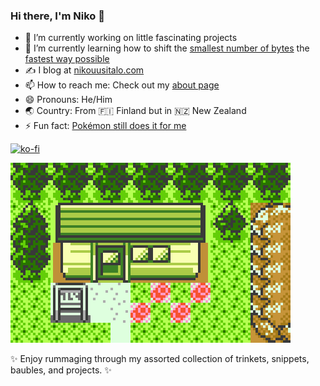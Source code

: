 ### Hi there, I'm Niko 👋


<!--
**nikouu/nikouu** is a ✨ _special_ ✨ repository because its `README.md` (this file) appears on your GitHub profile.

Here are some ideas to get you started:

- 🔭 I’m currently working on ...
- 🌱 I’m currently learning ...
- 👯 I’m looking to collaborate on ...
- 🤔 I’m looking for help with ...
- 💬 Ask me about ...
- 📫 How to reach me: ...
- 😄 Pronouns: ...
- ⚡ Fun fact: ...
-->

- 🔭 I’m currently working on little fascinating projects
- 🌱 I’m currently learning how to shift the [smallest number of bytes](https://github.com/nikouu/TinyWordle) the [fastest way possible](https://github.com/nikouu/dotnet-optimization-cheatsheet)
- ✍ I blog at [nikouusitalo.com](https://www.nikouusitalo.com/)
- 📫 How to reach me: Check out my [about page](https://www.nikouusitalo.com/about/)
- 😄 Pronouns: He/Him
- 🌏 Country: From :finland: Finland but in :new_zealand: New Zealand 
- ⚡ Fun fact: [Pokémon still does it for me](https://www.nikouusitalo.com/blog/making-a-living-dex-part-1-a-lifelong-dream/)

[![ko-fi](https://ko-fi.com/img/githubbutton_sm.svg)](https://ko-fi.com/W7W67RPS1)

![image](images/background2.gif)

✨ Enjoy rummaging through my assorted collection of trinkets, snippets, baubles, and projects. ✨

